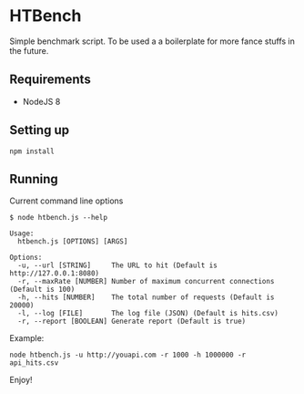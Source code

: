 # HTBench

Simple benchmark script. To be used a a boilerplate for more fance stuffs in the future.


## Requirements

* NodeJS 8

## Setting up

```
npm install
```

## Running

Current command line options

```
$ node htbench.js --help

Usage:
  htbench.js [OPTIONS] [ARGS]

Options:
  -u, --url [STRING]     The URL to hit (Default is http://127.0.0.1:8080)
  -r, --maxRate [NUMBER] Number of maximum concurrent connections (Default is 100)
  -h, --hits [NUMBER]    The total number of requests (Default is 20000)
  -l, --log [FILE]       The log file (JSON) (Default is hits.csv)
  -r, --report [BOOLEAN] Generate report (Default is true)
```

Example:

```
node htbench.js -u http://youapi.com -r 1000 -h 1000000 -r api_hits.csv

```

Enjoy!